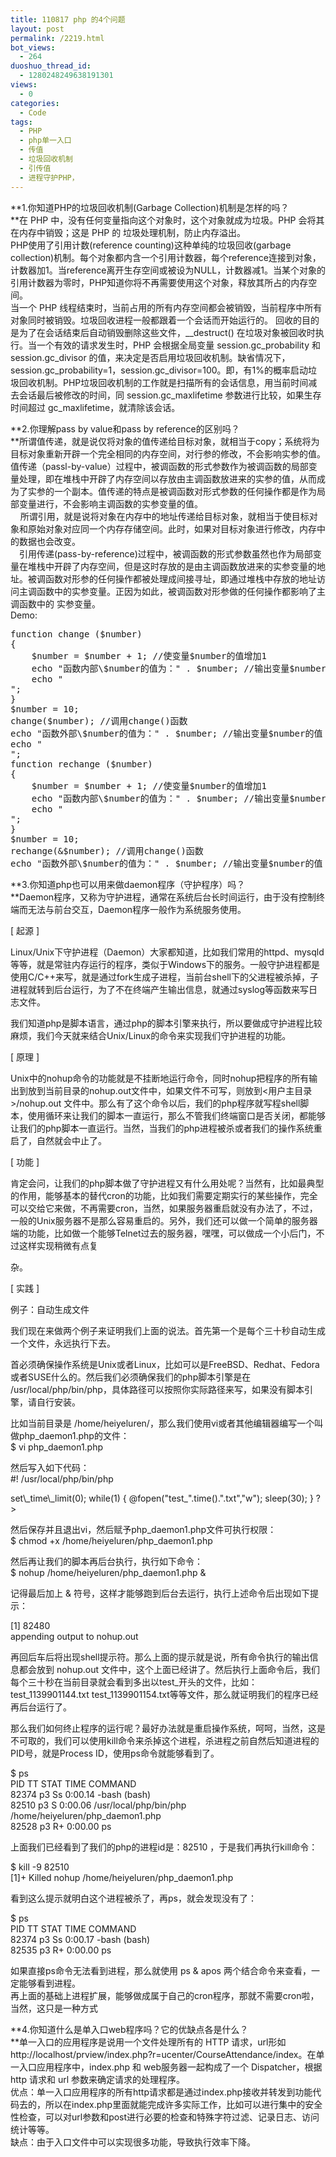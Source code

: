 ```yaml
---
title: 110817 php 的4个问题
layout: post
permalink: /2219.html
bot_views:
  - 264
duoshuo_thread_id:
  - 1280248249638191301
views:
  - 0
categories:
  - Code
tags:
  - PHP
  - php单一入口
  - 传值
  - 垃圾回收机制
  - 引传值
  - 进程守护PHP，
---
```

**1.你知道PHP的垃圾回收机制(Garbage Collection)机制是怎样的吗？  
**在 PHP 中，没有任何变量指向这个对象时，这个对象就成为垃圾。PHP 会将其在内存中销毁；这是 PHP 的 垃圾处理机制，防止内存溢出。  
PHP使用了引用计数(reference counting)这种单纯的垃圾回收(garbage collection)机制。每个对象都内含一个引用计数器，每个reference连接到对象，计数器加1。当reference离开生存空间或被设为NULL，计数器减1。当某个对象的引用计数器为零时，PHP知道你将不再需要使用这个对象，释放其所占的内存空间。  
当一个 PHP 线程结束时，当前占用的所有内存空间都会被销毁，当前程序中所有对象同时被销毁。垃圾回收进程一般都跟着一个会话而开始运行的。 回收的目的是为了在会话结束后自动销毁删除这些文件，_\_destruct() 在垃圾对象被回收时执行。当一个有效的请求发生时，PHP 会根据全局变量 session.gc\_probability 和 session.gc\_divisor 的值，来决定是否启用垃圾回收机制。缺省情况下，session.gc\_probability=1，session.gc\_divisor=100。即，有1%的概率启动垃圾回收机制。PHP垃圾回收机制的工作就是扫描所有的会话信息，用当前时间减去会话最后被修改的时间，同 session.gc\_maxlifetime 参数进行比较，如果生存时间超过 gc_maxlifetime，就清除该会话。

**2.你理解pass by value和pass by reference的区别吗？  
**所谓值传递，就是说仅将对象的值传递给目标对象，就相当于copy；系统将为目标对象重新开辟一个完全相同的内存空间，对行参的修改，不会影响实参的值。  
值传递（passl-by-value）过程中，被调函数的形式参数作为被调函数的局部变量处理，即在堆栈中开辟了内存空间以存放由主调函数放进来的实参的值，从而成为了实参的一个副本。值传递的特点是被调函数对形式参数的任何操作都是作为局部变量进行，不会影响主调函数的实参变量的值。   　  
    所谓引用，就是说将对象在内存中的地址传递给目标对象，就相当于使目标对象和原始对象对应同一个内存存储空间。此时，如果对目标对象进行修改，内存中的数据也会改变。  
　引用传递(pass-by-reference)过程中，被调函数的形式参数虽然也作为局部变量在堆栈中开辟了内存空间，但是这时存放的是由主调函数放进来的实参变量的地址。被调函数对形参的任何操作都被处理成间接寻址，即通过堆栈中存放的地址访问主调函数中的实参变量。正因为如此，被调函数对形参做的任何操作都影响了主调函数中的 实参变量。  
Demo:

<pre lang="php">function change ($number)
{
    $number = $number + 1; //使变量$number的值增加1
    echo "函数内部\$number的值为：" . $number; //输出变量$number的值
    echo "<br />";
}
$number = 10;
change($number); //调用change()函数
echo "函数外部\$number的值为：" . $number; //输出变量$number的值
echo "<br />";
function rechange ($number)
{
    $number = $number + 1; //使变量$number的值增加1
    echo "函数内部\$number的值为：" . $number; //输出变量$number的值
    echo "<br />";
}
$number = 10;
rechange(&#038;$number); //调用change()函数
echo "函数外部\$number的值为：" . $number; //输出变量$number的值
</pre>

**3.你知道php也可以用来做daemon程序（守护程序）吗？  
**Daemon程序，又称为守护进程，通常在系统后台长时间运行，由于没有控制终端而无法与前台交互，Daemon程序一般作为系统服务使用。

[ 起源 ]

Linux/Unix下守护进程（Daemon）大家都知道，比如我们常用的httpd、mysqld等等，就是常驻内存运行的程序，类似于Windows下的服务。一般守护进程都是使用C/C++来写，就是通过fork生成子进程，当前台shell下的父进程被杀掉，子进程就转到后台运行，为了不在终端产生输出信息，就通过syslog等函数来写日志文件。

我们知道php是脚本语言，通过php的脚本引擎来执行，所以要做成守护进程比较麻烦，我们今天就来结合Unix/Linux的命令来实现我们守护进程的功能。

[ 原理 ]

Unix中的nohup命令的功能就是不挂断地运行命令，同时nohup把程序的所有输出到放到当前目录的nohup.out文件中，如果文件不可写，则放到<用户主目录>/nohup.out 文件中。那么有了这个命令以后，我们的php程序就写程shell脚本，使用循环来让我们的脚本一直运行，那么不管我们终端窗口是否关闭，都能够让我们的php脚本一直运行。当然，当我们的php进程被杀或者我们的操作系统重启了，自然就会中止了。

[ 功能 ]

肯定会问，让我们的php脚本做了守护进程又有什么用处呢？当然有，比如最典型的作用，能够基本的替代cron的功能，比如我们需要定期实行的某些操作，完全可以交给它来做，不再需要cron，当然，如果服务器重启就没有办法了，不过，一般的Unix服务器不是那么容易重启的。另外，我们还可以做一个简单的服务器端的功能，比如做一个能够Telnet过去的服务器，嘿嘿，可以做成一个小后门，不过这样实现稍微有点复

杂。

[ 实践 ]

例子：自动生成文件

我们现在来做两个例子来证明我们上面的说法。首先第一个是每个三十秒自动生成一个文件，永远执行下去。

首必须确保操作系统是Unix或者Linux，比如可以是FreeBSD、Redhat、Fedora或者SUSE什么的。然后我们必须确保我们的php脚本引擎是在 /usr/local/php/bin/php，具体路径可以按照你实际路径来写，如果没有脚本引擎，请自行安装。

比如当前目录是 /home/heiyeluren/，那么我们使用vi或者其他编辑器编写一个叫做php_daemon1.php的文件：  
$ vi php_daemon1.php

然后写入如下代码：  
#! /usr/local/php/bin/php  
<?<br /> set\_time\_limit(0);

  
while(1)  
{  
@fopen("test_".time().".txt","w");  
sleep(30);  
}  
?>

然后保存并且退出vi，然后赋予php_daemon1.php文件可执行权限：  
$ chmod +x /home/heiyeluren/php_daemon1.php

然后再让我们的脚本再后台执行，执行如下命令：  
$ nohup /home/heiyeluren/php_daemon1.php &#038;

记得最后加上 &#038; 符号，这样才能够跑到后台去运行，执行上述命令后出现如下提示：

[1] 82480  
appending output to nohup.out

再回后车后将出现shell提示符。那么上面的提示就是说，所有命令执行的输出信息都会放到 nohup.out 文件中，这个上面已经讲了。然后执行上面命令后，我们每个三十秒在当前目录就会看到多出以test\_开头的文件，比如：test\_1139901144.txt test_1139901154.txt等等文件，那么就证明我们的程序已经再后台运行了。

那么我们如何终止程序的运行呢？最好办法就是重启操作系统，呵呵，当然，这是不可取的，我们可以使用kill命令来杀掉这个进程，杀进程之前自然后知道进程的PID号，就是Process ID，使用ps命令就能够看到了。

$ ps  
PID TT STAT TIME COMMAND  
82374 p3 Ss 0:00.14 -bash (bash)  
82510 p3 S 0:00.06 /usr/local/php/bin/php /home/heiyeluren/php_daemon1.php  
82528 p3 R+ 0:00.00 ps

上面我们已经看到了我们的php的进程id是：82510 ，于是我们再执行kill命令：

$ kill -9 82510  
[1]+ Killed nohup /home/heiyeluren/php_daemon1.php

看到这么提示就明白这个进程被杀了，再ps，就会发现没有了：

$ ps  
PID TT STAT TIME COMMAND  
82374 p3 Ss 0:00.17 -bash (bash)  
82535 p3 R+ 0:00.00 ps

如果直接ps命令无法看到进程，那么就使用 ps &#038; apos 两个结合命令来查看，一定能够看到进程。  
再上面的基础上进程扩展，能够做成属于自己的cron程序，那就不需要cron啦，当然，这只是一种方式

**4.你知道什么是单入口web程序吗？它的优缺点各是什么？  
**单一入口的应用程序是说用一个文件处理所有的 HTTP 请求，url形如http://localhost/prview/index.php?r=ucenter/CourseAttendance/index。在单一入口应用程序中，index.php 和 web服务器一起构成了一个 Dispatcher，根据 http 请求和 url 参数来确定请求的处理程序。  
优点：单一入口应用程序的所有http请求都是通过index.php接收并转发到功能代码去的，所以在index.php里面就能完成许多实际工作，比如可以进行集中的安全性检查，可以对url参数和post进行必要的检查和特殊字符过滤、记录日志、访问统计等等。  
缺点：由于入口文件中可以实现很多功能，导致执行效率下降。